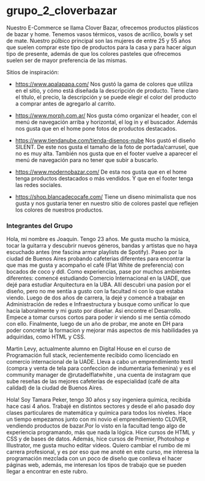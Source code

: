 # grupo_2_cloverbazar

Nuestro E-Commerce se llama Clover Bazar, ofrecemos productos plásticos de bazar y home. Tenemos vasos térmicos, vasos de acrílico, bowls y set de mate.
Nuestro púlbico principal son las mujeres de entre 25 y 55 años que suelen comprar este tipo de productos para la casa y para hacer algun tipo de presente, además de que los colores pasteles que ofrecemos suelen ser de mayor preferencia de las mismas.

Sitios de inspiración:
- https://www.apalapapa.com/
  Nos gustó la gama de colores que utiliza en el sitio, y cómo está diseñada la descripción de producto. Tiene claro el título, el precio, la descripción
  y se puede elegir el color del producto a comprar antes de agregarlo al carrito.

- https://www.morph.com.ar/
  Nos gusta cómo organizar el header, con el menú de navegación arriba y horizontal, el log in y el buscador. Además nos gusta que en el home pone fotos de productos destacados.

- https://www.tiendanube.com/tienda-disenos-nube
   Nos gustó el diseño SILENT. De este nos gusta el tamaño de la foto de portada/carrusel, que no es muy alta. También nos gusta que en el footer vuelve a aparecer el menú
   de navegación para no tener que subir a buscarlo.
 
 - https://www.modernobazar.com/
  De esta nos gusta que en el home tenga productos destacados o más vendidos. Y que en el footer tenga las redes sociales.
  
 - https://shop.blancadecocafe.com/
 Tiene un diseno minimalista que nos gusta y nos gustaria tener en nuestro sitio de colores pastel que reflejen los colores de nuestros productos.
  
  ### Integrantes del Grupo
  
  Hola, mi nombre es Joaquin. Tengo 23 años. Me gusta mucho la música, tocar la guitarra y descubrir nuevos géneros, bandas y artistas que no haya escuchado antes (me fascina armar playlists de Spotify). Paseo por la ciudad de Buenos Aires probando cafeterias diferentes para encontrar la que mas me gusta y acompaño el café (Flat White de preferencia) con bocados de coco y ddl.
  Como experiencias, pase por muchos ambientes diferentes: comencé estudiando Comercio Internacional en la UADE, que dejé para estudiar Arquitectura en la UBA. Allí descubri una pasion por el diseño, pero no me sentía a gusto con la facultad ni con lo que estaba viendo.
  Luego de dos años de carrera, la dejé y comencé a trabajar en Administración de redes e Infraestructura y busque como unificar lo que hacia laboralmente y mi gusto por diseñar.
  Asi encontre el Desarrollo. Empece a tomar cursos cortos para poder ir viendo si me sentía cómodo con ello. Finalmente, luego de un año de probar, me anote en DH para
  poder concretar la formacion y mejorar más aspectos de mis habilidades ya adquiridas, como HTML y CSS.
  
  
Martin Levy, actualmente alumno en Digital House en el curso de Programación full stack, recientemente recibido como licenciado en comercio internacional de la UADE.
Lleva a cabo un emprendimiento textil (compra y venta de tela para confeccion de indumentaria femenina) y es el community manager de @rutadelflatwhite , una cuenta de instagram que sube reseñas de las mejores cafeterías de especialidad (café de alta calidad) de la ciudad de Buenos Aires.
  
Hola! Soy Tamara Peker, tengo 30 años y soy ingeniera química, recibida hace casi 4 años. Trabajé en distintos sectores y desde el año pasado doy clases particulares de matemática y química para todos los niveles. Hace un tiempo empezamos junto con mi novio el emprendiemiento CLOVER, vendiendo productos de bazar.Por lo visto en la facultad tengo algo de experiencia programando, más que nada la lógica. Hice cursos de HTML y CSS y de bases de datos. Además, hice cursos de Premier, Photoshop e Illustrator, me gusta mucho editar videos. Quiero cambiar el rumbo de mi carrera profesional, y es por eso que me anoté en este curso, me interesa la programación mezclada con un poco de diseño que conlleva el hacer páginas web, además, me interesan los tipos de trabajo que se pueden llegar a encontrar en este rubro.
  
